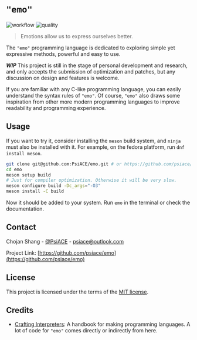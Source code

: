# `"emo"`

![workflow](https://github.com/PsiACE/emo/workflows/ci_meson/badge.svg)
![quality](https://www.code-inspector.com/project/6258/status/svg)

> Emotions allow us to express ourselves better.

The `"emo"` programming language is dedicated to exploring simple yet expressive methods, powerful and easy to use.

 _**WIP**_ This project is still in the stage of personal development and research, and only accepts the submission of optimization and patches, but any discussion on design and features is welcome.

If you are familiar with any C-like programming language, you can easily understand the syntax rules of `"emo"`. Of course, `"emo"` also draws some inspiration from other more modern programming languages to improve readability and programming experience.

## Usage

If you want to try it, consider installing the `meson` build system, and `ninja` must also be installed with it.
For example, on the fedora platform, run `dnf install meson`.

```bash
git clone git@github.com:PsiACE/emo.git # or https://github.com/psiace/emo.git
cd emo
meson setup build
# Just for compiler optimization. Otherwise it will be very slow.
meson configure build -Dc_args="-O3" 
meson install -C build
```

Now it should be added to your system. Run `emo` in the terminal or check the documentation.

## Contact

Chojan Shang - [@PsiACE](https://github.com/psiace) - <psiace@outlook.com>

Project Link: [https://github.com/psiace/emo](https://github.com/psiace/emo)

## License

This project is licensed under the terms of the [MIT license](./LICENSE).

## Credits

- [Crafting Interpreters](http://www.craftinginterpreters.com): A handbook for making programming languages. A lot of code for `"emo"` comes directly or indirectly from here.
